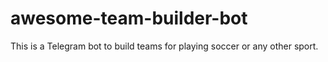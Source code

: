 # awesome-team-builder-bot
This is a Telegram bot to build teams for playing soccer or any other sport.
